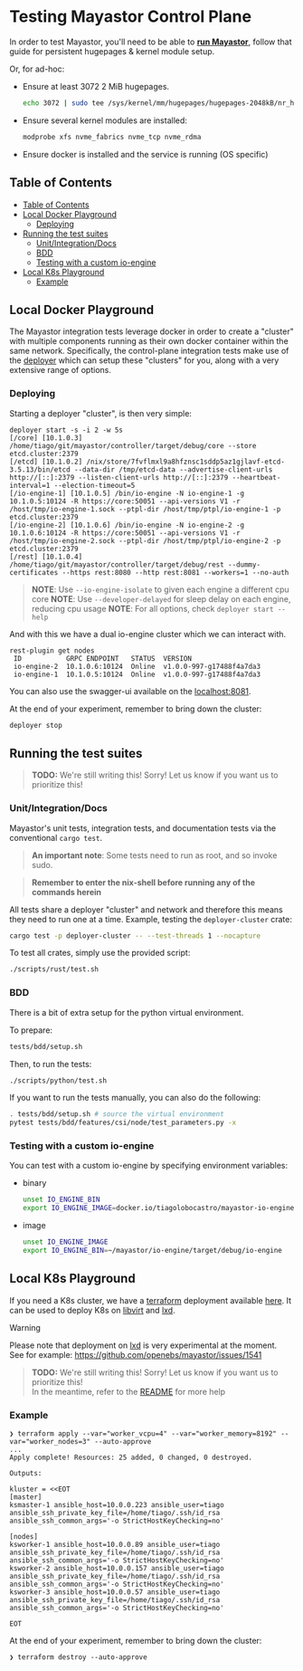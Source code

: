 # Testing Mayastor Control Plane

In order to test Mayastor, you'll need to be able to [**run Mayastor**][doc-run],
follow that guide for persistent hugepages & kernel module setup.

Or, for ad-hoc:

- Ensure at least 3072 2 MiB hugepages.

  ```bash
  echo 3072 | sudo tee /sys/kernel/mm/hugepages/hugepages-2048kB/nr_hugepages
  ```

- Ensure several kernel modules are installed:

  ```bash
  modprobe xfs nvme_fabrics nvme_tcp nvme_rdma
  ```

- Ensure docker is installed and the service is running (OS specific)

## Table of Contents

- [Table of Contents](#table-of-contents)
- [Local Docker Playground](#local-docker-playground)
  - [Deploying](#deploying)
- [Running the test suites](#running-the-test-suites)
  - [Unit/Integration/Docs](#unitintegrationdocs)
  - [BDD](#bdd)
  - [Testing with a custom io-engine](#testing-with-a-custom-io-engine)
- [Local K8s Playground](#local-k8s-playground)
  - [Example](#example)

## Local Docker Playground

The Mayastor integration tests leverage docker in order to create a "cluster" with multiple components running as their own docker container within the same network.
Specifically, the control-plane integration tests make use of the [deployer](https://github.com/openebs/mayastor-control-plane/blob/HEAD/deployer/README.md) which can setup these "clusters" for you, along with a very extensive range of options.

### Deploying

Starting a deployer "cluster", is then very simple:

```console
deployer start -s -i 2 -w 5s
[/core] [10.1.0.3] /home/tiago/git/mayastor/controller/target/debug/core --store etcd.cluster:2379
[/etcd] [10.1.0.2] /nix/store/7fvflmxl9a8hfznsc1sddp5az1gjlavf-etcd-3.5.13/bin/etcd --data-dir /tmp/etcd-data --advertise-client-urls http://[::]:2379 --listen-client-urls http://[::]:2379 --heartbeat-interval=1 --election-timeout=5
[/io-engine-1] [10.1.0.5] /bin/io-engine -N io-engine-1 -g 10.1.0.5:10124 -R https://core:50051 --api-versions V1 -r /host/tmp/io-engine-1.sock --ptpl-dir /host/tmp/ptpl/io-engine-1 -p etcd.cluster:2379
[/io-engine-2] [10.1.0.6] /bin/io-engine -N io-engine-2 -g 10.1.0.6:10124 -R https://core:50051 --api-versions V1 -r /host/tmp/io-engine-2.sock --ptpl-dir /host/tmp/ptpl/io-engine-2 -p etcd.cluster:2379
[/rest] [10.1.0.4] /home/tiago/git/mayastor/controller/target/debug/rest --dummy-certificates --https rest:8080 --http rest:8081 --workers=1 --no-auth
```

> **NOTE**: Use `--io-engine-isolate` to given each engine a different cpu core
> **NOTE**: Use `--developer-delayed` for sleep delay on each engine, reducing cpu usage
> **NOTE**: For all options, check `deployer start --help`

And with this we have a dual io-engine cluster which we can interact with.

```console
rest-plugin get nodes
 ID           GRPC ENDPOINT   STATUS  VERSION
 io-engine-2  10.1.0.6:10124  Online  v1.0.0-997-g17488f4a7da3
 io-engine-1  10.1.0.5:10124  Online  v1.0.0-997-g17488f4a7da3
```

You can also use the swagger-ui available on the [localhost:8081](http://localhost:8081/v0/swagger-ui#).

At the end of your experiment, remember to bring down the cluster:

```bash
deployer stop
```

## Running the test suites

> **TODO:** We're still writing this! Sorry! Let us know if you want us to prioritize this!

### Unit/Integration/Docs

Mayastor's unit tests, integration tests, and documentation tests via the conventional `cargo test`.

> **An important note**: Some tests need to run as root, and so invoke sudo.

> **Remember to enter the nix-shell before running any of the commands herein**

All tests share a deployer "cluster" and network and therefore this means they need to run one at a time.
Example, testing the `deployer-cluster` crate:

```bash
cargo test -p deployer-cluster -- --test-threads 1 --nocapture
```

To test all crates, simply use the provided script:

```bash
./scripts/rust/test.sh
```

### BDD

There is a bit of extra setup for the python virtual environment.

To prepare:

```bash
tests/bdd/setup.sh
```

Then, to run the tests:

```bash
./scripts/python/test.sh
```

If you want to run the tests manually, you can also do the following:

```bash
. tests/bdd/setup.sh # source the virtual environment
pytest tests/bdd/features/csi/node/test_parameters.py -x
```

### Testing with a custom io-engine

You can test with a custom io-engine by specifying environment variables:

- binary

    ```bash
    unset IO_ENGINE_BIN
    export IO_ENGINE_IMAGE=docker.io/tiagolobocastro/mayastor-io-engine:my-tag
    ```

- image

    ```bash
    unset IO_ENGINE_IMAGE
    export IO_ENGINE_BIN=~/mayastor/io-engine/target/debug/io-engine
    ```

## Local K8s Playground

If you need a K8s cluster, we have a [terraform] deployment available [here](https://github.com/openebs/mayastor-control-plane/tree/HEAD/terraform/cluster).
It can be used to deploy K8s on [libvirt] and [lxd].
> [!Warning]
> Please note that deployment on [lxd] is very experimental at the moment.\
> See for example: <https://github.com/openebs/mayastor/issues/1541>
>

> **TODO:** We're still writing this! Sorry! Let us know if you want us to prioritize this!\
> In the meantime, refer to the [README](https://github.com/openebs/mayastor-control-plane/tree/HEAD/terraform/cluster/README.adoc) for more help

### Example

```console
❯ terraform apply --var="worker_vcpu=4" --var="worker_memory=8192" --var="worker_nodes=3" --auto-approve
...
Apply complete! Resources: 25 added, 0 changed, 0 destroyed.

Outputs:

kluster = <<EOT
[master]
ksmaster-1 ansible_host=10.0.0.223 ansible_user=tiago ansible_ssh_private_key_file=/home/tiago/.ssh/id_rsa ansible_ssh_common_args='-o StrictHostKeyChecking=no'

[nodes]
ksworker-1 ansible_host=10.0.0.89 ansible_user=tiago ansible_ssh_private_key_file=/home/tiago/.ssh/id_rsa ansible_ssh_common_args='-o StrictHostKeyChecking=no'
ksworker-2 ansible_host=10.0.0.157 ansible_user=tiago ansible_ssh_private_key_file=/home/tiago/.ssh/id_rsa ansible_ssh_common_args='-o StrictHostKeyChecking=no'
ksworker-3 ansible_host=10.0.0.57 ansible_user=tiago ansible_ssh_private_key_file=/home/tiago/.ssh/id_rsa ansible_ssh_common_args='-o StrictHostKeyChecking=no'

EOT
```

At the end of your experiment, remember to bring down the cluster:

```console
❯ terraform destroy --auto-approve
```

[doc-run]: ./run.md

[terraform]: https://www.terraform.io/

[libvirt]: https://libvirt.org/

[lxd]: https://canonical.com/lxd
